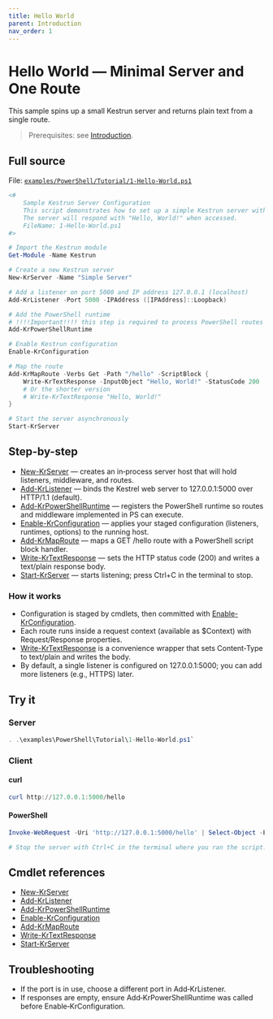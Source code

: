```yaml
---
title: Hello World
parent: Introduction
nav_order: 1
---
```


# Hello World — Minimal Server and One Route

This sample spins up a small Kestrun server and returns plain text from a single route.

> Prerequisites: see [Introduction](./Introduction.md#prerequisites).

## Full source

File: [`examples/PowerShell/Tutorial/1-Hello-World.ps1`](https://github.com/Kestrun/Kestrun/blob/main/examples/PowerShell/Tutorial/1-Hello-World.ps1)

```powershell
<#
    Sample Kestrun Server Configuration
    This script demonstrates how to set up a simple Kestrun server with a single route.
    The server will respond with "Hello, World!" when accessed.
    FileName: 1-Hello-World.ps1
#>

# Import the Kestrun module
Get-Module -Name Kestrun

# Create a new Kestrun server
New-KrServer -Name "Simple Server"

# Add a listener on port 5000 and IP address 127.0.0.1 (localhost)
Add-KrListener -Port 5000 -IPAddress ([IPAddress]::Loopback)

# Add the PowerShell runtime
# !!!!Important!!!! this step is required to process PowerShell routes and middlewares
Add-KrPowerShellRuntime

# Enable Kestrun configuration
Enable-KrConfiguration

# Map the route
Add-KrMapRoute -Verbs Get -Path "/hello" -ScriptBlock {
    Write-KrTextResponse -InputObject "Hello, World!" -StatusCode 200
    # Or the shorter version
    # Write-KrTextResponse "Hello, World!"
}

# Start the server asynchronously
Start-KrServer
```

## Step-by-step

- [New-KrServer](/docs/pwsh/cmdlets/New-KrServer) — creates an in‑process server host that will hold listeners, middleware, and routes.
- [Add-KrListener](/docs/pwsh/cmdlets/Add-KrListener) — binds the Kestrel web server to 127.0.0.1:5000 over HTTP/1.1 (default).
- [Add-KrPowerShellRuntime](/docs/pwsh/cmdlets/Add-KrPowerShellRuntime) — registers the PowerShell runtime so routes and middleware implemented in PS can execute.
- [Enable-KrConfiguration](/docs/pwsh/cmdlets/Enable-KrConfiguration) — applies your staged configuration (listeners, runtimes, options) to the running host.
- [Add-KrMapRoute](/docs/pwsh/cmdlets/Add-KrMapRoute) — maps a GET /hello route with a PowerShell script block handler.
- [Write-KrTextResponse](/docs/pwsh/cmdlets/Write-KrTextResponse) — sets the HTTP status code (200) and writes a text/plain response body.
- [Start-KrServer](/docs/pwsh/cmdlets/Start-KrServer) — starts listening; press Ctrl+C in the terminal to stop.

### How it works

- Configuration is staged by cmdlets, then committed with [Enable-KrConfiguration](/docs/pwsh/cmdlets/Enable-KrConfiguration).
- Each route runs inside a request context (available as $Context) with Request/Response properties.
- [Write-KrTextResponse](/docs/pwsh/cmdlets/Write-KrTextResponse) is a convenience wrapper that sets Content‑Type to text/plain and writes the body.
- By default, a single listener is configured on 127.0.0.1:5000; you can add more listeners (e.g., HTTPS) later.

## Try it

### Server

```powershell
. .\examples\PowerShell\Tutorial\1-Hello-World.ps1`
```

### Client

#### curl

```powershell
curl http://127.0.0.1:5000/hello
```

#### PowerShell

```powershell
Invoke-WebRequest -Uri 'http://127.0.0.1:5000/hello' | Select-Object -ExpandProperty Content

# Stop the server with Ctrl+C in the terminal where you ran the script.
```

## Cmdlet references

- [New-KrServer](/docs/pwsh/cmdlets/New-KrServer)
- [Add-KrListener](/docs/pwsh/cmdlets/Add-KrListener)
- [Add-KrPowerShellRuntime](/docs/pwsh/cmdlets/Add-KrPowerShellRuntime)
- [Enable-KrConfiguration](/docs/pwsh/cmdlets/Enable-KrConfiguration)
- [Add-KrMapRoute](/docs/pwsh/cmdlets/Add-KrMapRoute)
- [Write-KrTextResponse](/docs/pwsh/cmdlets/Write-KrTextResponse)
- [Start-KrServer](/docs/pwsh/cmdlets/Start-KrServer)

## Troubleshooting

- If the port is in use, choose a different port in Add‑KrListener.
- If responses are empty, ensure Add‑KrPowerShellRuntime was called before Enable‑KrConfiguration.
